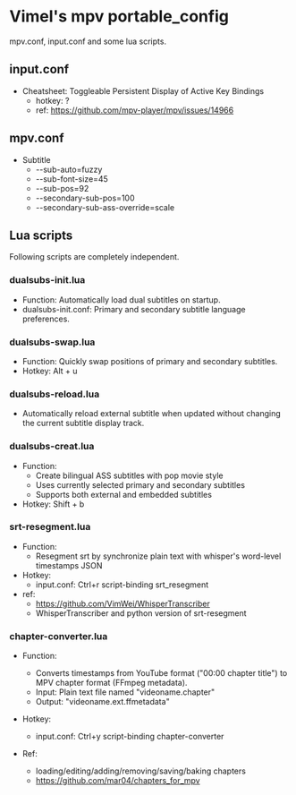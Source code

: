 # Vimel's mpv portable_config

mpv.conf, input.conf and some lua scripts.

## input.conf

* Cheatsheet: Toggleable Persistent Display of Active Key Bindings
    - hotkey: ?
    - ref: https://github.com/mpv-player/mpv/issues/14966

## mpv.conf

* Subtitle
    - --sub-auto=fuzzy
    - --sub-font-size=45
    - --sub-pos=92
    - --secondary-sub-pos=100
    - --secondary-sub-ass-override=scale

## Lua scripts

Following scripts are completely independent.

### dualsubs-init.lua

* Function: Automatically load dual subtitles on startup.
* dualsubs-init.conf: Primary and secondary subtitle language preferences.

### dualsubs-swap.lua

* Function: Quickly swap positions of primary and secondary subtitles.
* Hotkey: Alt + u

### dualsubs-reload.lua

* Automatically reload external subtitle when updated without changing the current subtitle display track.

### dualsubs-creat.lua

* Function:
    - Create bilingual ASS subtitles with pop movie style
    - Uses currently selected primary and secondary subtitles
    - Supports both external and embedded subtitles
* Hotkey: Shift + b

### srt-resegment.lua

* Function:
    - Resegment srt by synchronize plain text with whisper's word-level timestamps JSON
* Hotkey:
    - input.conf: Ctrl+r script-binding srt_resegment
* ref:
    - https://github.com/VimWei/WhisperTranscriber
    - WhisperTranscriber and python version of srt-resegment

### chapter-converter.lua

* Function:
    - Converts timestamps from YouTube format ("00:00 chapter title") to MPV chapter format (FFmpeg metadata).
    - Input: Plain text file named "videoname.chapter"
    - Output: "videoname.ext.ffmetadata"

* Hotkey:
    - input.conf: Ctrl+y script-binding chapter-converter
* Ref:
    - loading/editing/adding/removing/saving/baking chapters
    - https://github.com/mar04/chapters_for_mpv

